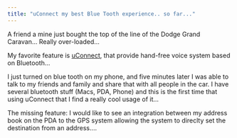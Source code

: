 ```yaml
---
title: "uConnect my best Blue Tooth experience.. so far..."
---
```

A friend a mine just bought the top of the line of the Dodge Grand Caravan... Really over-loaded...

My favorite feature is [uConnect](http://www.dodge.com/crossbrand/uconnect/dodge/interface.html), that provide hand-free voice system based on Bluetooth...

I just turned on blue tooth on my phone, and five minutes later I was able to talk to my friends and family and share that with all people in the car. I have several bluetooth stuff (Macs, PDA, Phone) and this is the first time that using uConnect that I find a really cool usage of it...

The missing feature: I would like to see an integration between my address book on the PDA to the GPS system allowing the system to direclty set the destination from an address....
